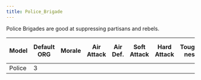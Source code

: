 ```yaml
---
title: Police_Brigade
---
```


Police Brigades are good at suppressing partisans and rebels.

| Model  | Default ORG | Morale | Air Attack | Air Def. | Soft Attack | Hard Attack | Tough-ness | Defens-iveness | Soft-ness |     | Cost | Build-time | Man-power | Max Speed | Supply Cons. | Fuel Cons. | Supp. | Transp. Weight | Upgrade Time Factor | Upgrade Cost Factor | Speed Cap Art | Speed Cap Eng | Speed Cap AT | Speed Cap AA |
| ------ | ----------- | ------ | ---------- | -------- | ----------- | ----------- | ---------- | -------------- | --------- | --- | ---- | ---------- | --------- | --------- | ------------ | ---------- | ----- | -------------- | ------------------- | ------------------- | ------------- | ------------- | ------------ | ------------ |
| Police | 3           |        |            |          |             |             |            |                |           |     | 2    | 35         | 2         |           | 0.1          |            | 3     |                | 0.5                 | 1.0                 |               |               |              |              |
